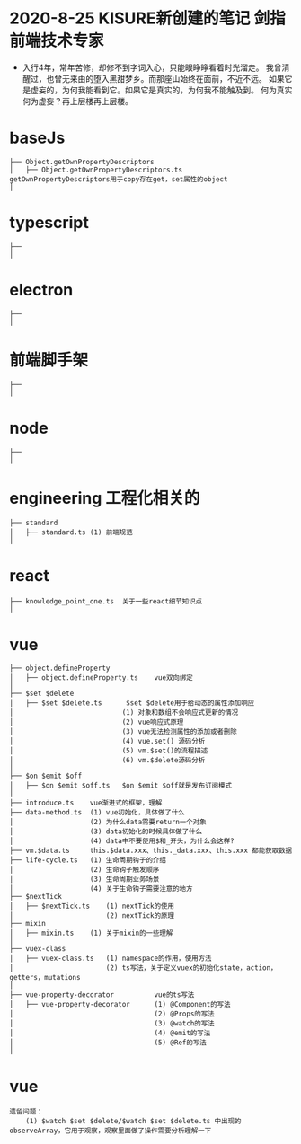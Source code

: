 # 2020-8-25 KISURE新创建的笔记 剑指前端技术专家
- 入行4年，常年苦修，却修不到字词入心，只能眼睁睁看着时光溜走。
我曾清醒过，也曾无来由的堕入黑甜梦乡。而那座山始终在面前，不近不远。
如果它是虚妄的，为何我能看到它。如果它是真实的，为何我不能触及到。
何为真实何为虚妄？再上层楼再上层楼。

# baseJs
```
├── Object.getOwnPropertyDescriptors
│   ├── Object.getOwnPropertyDescriptors.ts     getOwnPropertyDescriptors用于copy存在get，set属性的object
│
```

# typescript
```
├──
│
```

# electron
```
├──
│
```

# 前端脚手架
```
├── 
│
```

# node
```
├── 
│
```

# engineering   工程化相关的
```
├── standard
│   ├── standard.ts (1) 前端规范
│
```

# react
```
├── knowledge_point_one.ts  关于一些react细节知识点
│
```

# vue
```
├── object.defineProperty
│   ├── object.defineProperty.ts    vue双向绑定
│
├── $set $delete
│   ├── $set $delete.ts      $set $delete用于给动态的属性添加响应
│                           (1) 对象和数组不会响应式更新的情况
│                           (2) vue响应式原理
│                           (3) vue无法检测属性的添加或者删除
│                           (4) vue.set() 源码分析
│                           (5) vm.$set()的流程描述
│                           (6) vm.$delete源码分析
│
├── $on $emit $off
│   ├── $on $emit $off.ts   $on $emit $off就是发布订阅模式
│
├── introduce.ts    vue渐进式的框架，理解
├── data-method.ts  (1) vue初始化，具体做了什么
│                   (2) 为什么data需要return一个对象
│                   (3) data初始化的时候具体做了什么    
│                   (4) data中不要使用$和_开头，为什么会这样?
├── vm.$data.ts     this.$data.xxx、this._data.xxx、this.xxx 都能获取数据
├── life-cycle.ts   (1) 生命周期钩子的介绍
│                   (2) 生命钩子触发顺序
│                   (3) 生命周期业务场景
│                   (4) 关于生命钩子需要注意的地方
├── $nextTick
│   ├── $nextTick.ts    (1) nextTick的使用
│                       (2) nextTick的原理
├── mixin           
│   ├── mixin.ts    (1) 关于mixin的一些理解
│
├── vuex-class
│   ├── vuex-class.ts   (1) namespace的作用，使用方法
│                       (2) ts写法，关于定义vuex的初始化state，action，getters，mutations
│
├── vue-property-decorator          vue的ts写法
│   ├── vue-property-decorator      (1) @Component的写法
│                                   (2) @Props的写法
│                                   (3) @watch的写法
│                                   (4) @emit的写法
│                                   (5) @Ref的写法
│
```

# vue
```
遗留问题： 
    (1) $watch $set $delete/$watch $set $delete.ts 中出现的observeArray，它用于观察，观察里面做了操作需要分析理解一下
```